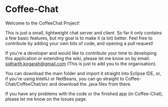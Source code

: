 # Coffee-Chat

Welcome to the CoffeeChat Project!

This is just a small, lightweight chat server and client. So far it only contains a few basic features, but my goal is to make it (a lot) better. Feel free to contribute by adding your own bits of code, and opening a pull request!

If you're a developer and would like to contribute your time to developing this application or extending the wiki, please let me know on by email: sidharth.kogarah@gmail.com (This is just to add you to the organisation).

You can download the main folder and import it straight into Eclipse IDE, or, if you're using IntelliJ or NetBeans, you can go straight to Coffee-Chat/CoffeeChat/src and download the .java files from there.

If you have any problems with the code or the finished app (in Coffee-Chat), please let me know on the Issues page.
